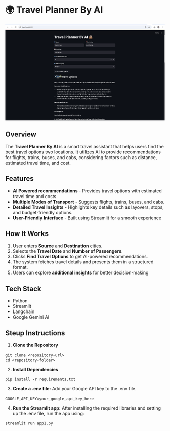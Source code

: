 # 🌍 Travel Planner By AI
![ALT TEXT](1.png)

## Overview
The **Travel Planner By AI** is a smart travel assistant that helps users find the best travel options  two locations. It utilizes AI to provide recommendations for flights, trains, buses, and cabs, considering factors such as distance, estimated travel time, and cost.

## Features
- **AI Powered recommendations** - Provides travel options with estimated travel time and costs.
- **Multiple Modes of Transport** -  Suggests flights, trains, buses, and cabs.
- **Detailed Travel Insights** - Highlights key details such as layovers, stops, and budget-friendly options.
- **User-Friendly Interface** - Built using Streamlit for a smooth experience

## How It Works
1. User enters **Source** and **Destination** cities.
2. Selects the **Travel Date** and **Number of Passengers**.
3. Clicks **Find Travel Options** to get AI-powered recommendations.
4. The system fetches travel details and presents them in a structured format.
5. Users can explore **additional insights** for better decision-making

## Tech Stack
- Python
- Streamlit
- Langchain
- Google Gemini AI


## Steup Instructions
1. **Clone the Repository**
```
git clone <repository-url>
cd <repository-folder>
```
2. **Install Dependencies**
```
pip install -r requirements.txt
```
3. **Create a .env file:** Add your Google API key to the .env file.
```
GOOGLE_API_KEY=your_google_api_key_here
```
4. **Run the Streamlit app:** After installing the required libraries and setting up the .env file, run the app using:
```
streamlit run app1.py
```
